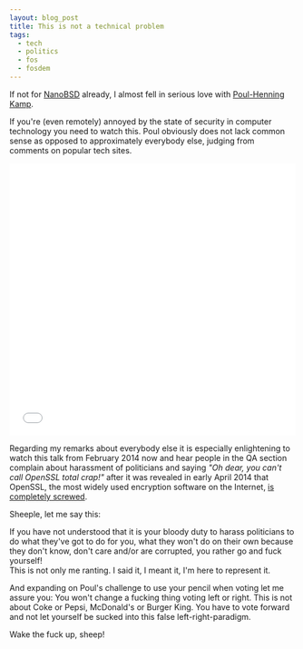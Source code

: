 ```yaml
---
layout: blog_post
title: This is not a technical problem
tags:
  - tech
  - politics
  - fos
  - fosdem
---
```


<p class="lead">If not for <a href="https://www.freebsd.org/doc/en/articles/nanobsd/article.html">NanoBSD</a> already, I almost fell in serious love with <a href="http://en.wikipedia.org/wiki/Poul-Henning_Kamp">Poul-Henning Kamp</a>.</p>

If you're (even remotely) annoyed by the state of security in computer technology you need to watch this. Poul obviously does not lack common sense as opposed to approximately everybody else, judging from comments on popular tech sites.

<div class="embed embed-video">
<iframe width="100%" height="480" src="//www.youtube.com/embed/fwcl17Q0bpk" frameborder="0" allowfullscreen></iframe>
</div>

Regarding my remarks about everybody else it is especially enlightening to watch this talk from February 2014 now and hear people in the QA section complain about harassment of politicians and saying *"Oh dear, you can't call OpenSSL total crap!"* after it was revealed in early April 2014 that OpenSSL, the most widely used encryption software on the Internet, [is completely screwed](https://www.schneier.com/blog/archives/2014/04/heartbleed.html).

Sheeple, let me say this:

If you have not understood that it is your bloody duty to harass politicians to do what they've got to do for you, what they won't do on their own because they don't know, don't care and/or are corrupted, you rather go and fuck yourself!  
This is not only me ranting. I said it, I meant it, I'm here to represent it.

And expanding on Poul's challenge to use your pencil when voting let me assure you: You won't change a fucking thing voting left or right. This is not about Coke or Pepsi, McDonald's or Burger King. You have to vote forward and not let yourself be sucked into this false left-right-paradigm.

Wake the fuck up, sheep!
